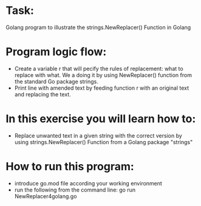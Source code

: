 # Task:
Golang program to illustrate the strings.NewReplacer() Function in Golang
# Program logic flow:	
- Create a variable r that will pecify the rules of replacement: what to replace with what. We a doing it by using NewReplacer() function from the standard Go package strings.
- Print line with amended text by feeding function r with an original text and replacing the text.

# In this exercise you will learn how to:
- Replace unwanted text in a given string with the correct version by using strings.NewReplacer() Function from a Golang package "strings"

# How to run this program:
- introduce go.mod file according your working environment
- run the following from the command line: go run NewReplacer4golang.go
